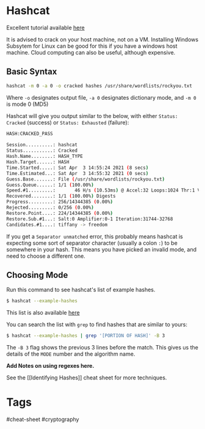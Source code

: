 # Hashcat

Excellent tutorial available [here](https://resources.infosecinstitute.com/topic/hashcat-tutorial-beginners/)

It is advised to crack on your host machine, not on a VM. Installing Windows Subsytem for Linux can be good for this if you have a windows host machine. Cloud computing can also be useful, although expensive.

## Basic Syntax

```bash
hashcat -m 0 -a 0 -o cracked hashes /usr/share/wordlists/rockyou.txt
```

Where `-o` designates output file, `-a 0` designates dictionary mode, and `-m 0` is mode 0 (MD5)

Hashcat will give you output similar to the below, with either `Status: Cracked` (success) or `Status: Exhausted` (failure):

```bash
HASH:CRACKED_PASS
                                                 
Session..........: hashcat
Status...........: Cracked
Hash.Name........: HASH_TYPE
Hash.Target......: HASH
Time.Started.....: Sat Apr  3 14:55:24 2021 (8 secs)
Time.Estimated...: Sat Apr  3 14:55:32 2021 (0 secs)
Guess.Base.......: File (/usr/share/wordlists/rockyou.txt)
Guess.Queue......: 1/1 (100.00%)
Speed.#1.........:       46 H/s (10.53ms) @ Accel:32 Loops:1024 Thr:1 Vec:4
Recovered........: 1/1 (100.00%) Digests
Progress.........: 256/14344385 (0.00%)
Rejected.........: 0/256 (0.00%)
Restore.Point....: 224/14344385 (0.00%)
Restore.Sub.#1...: Salt:0 Amplifier:0-1 Iteration:31744-32768
Candidates.#1....: tiffany -> freedom
```

If you get a `Separator unmatched` error, this probably means hashcat is expecting some sort of separator character (usually a colon `:`) to be somewhere in your hash. This means you have picked an invalid mode, and need to choose a different one.

## Choosing Mode

Run this command to see hashcat's list of example hashes.

```bash
$ hashcat --example-hashes
```

This list is also available [here](https://hashcat.net/wiki/doku.php?id=example_hashes)

You can search the list with `grep` to find hashes that are similar to yours:

```bash
$ hashcat --example-hashes | grep '[PORTION OF HASH]' -B 3
```

The `-B 3` flag shows the previous 3 lines before the match. This gives us the details of the `MODE` number and the algorithm name.

**Add Notes on using regexes here.**

See the [[Identifying Hashes]] cheat sheet for more techniques.

# Tags

#cheat-sheet #cryptography 